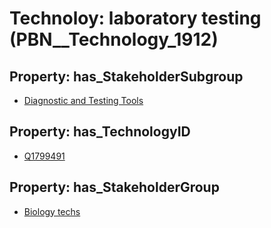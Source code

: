 # Technoloy: __laboratory testing__ (PBN__Technology_1912)

## Property: has_StakeholderSubgroup

* [Diagnostic and Testing Tools](PBN__TechSubgroup_12)

## Property: has_TechnologyID

* [Q1799491](Q1799491)

## Property: has_StakeholderGroup

* [Biology techs](PBN__TechGroup_15)

